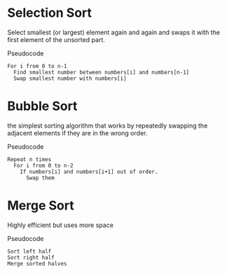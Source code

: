 
# Selection Sort
Select smallest (or largest) element again and again and swaps it with the first element of the unsorted part.

Pseudocode
```
For i from 0 to n-1
  Find smallest number between numbers[i] and numbers[n-1]
  Swap smallest number with numbers[i]
```

# Bubble Sort
the simplest sorting algorithm that works by repeatedly swapping the adjacent elements if they are in the wrong order.

Pseudocode
```
Repeat n times
  For i from 0 to n-2
    If numbers[i] and numbers[i+1] out of order.
      Swap them
```


# Merge Sort
Highly efficient but uses more space

Pseudocode
```
Sort left half
Sort right half
Merge sorted halves
```

